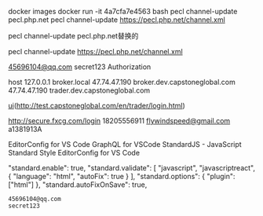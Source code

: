
docker images
docker run -it 4a7cfa7e4563 bash
pecl channel-update pecl.php.net
pecl channel-update https://pecl.php.net/channel.xml


pecl channel-update pecl.php.net替换的

pecl channel-update  https://pecl.php.net/channel.xml

45696104@qq.com secret123  Authorization

host 127.0.0.1 broker.local
47.74.47.190  broker.dev.capstoneglobal.com
47.74.47.190  trader.dev.capstoneglobal.com

[ui](http://test.capstoneglobal.com/trader/login.html)(http://test.capstoneglobal.com/en/trader/login.html)

http://secure.fxcg.com/login 
18205556911
flywindspeed@gmail.com
a1381913A

EditorConfig for VS Code
GraphQL for VSCode
StandardJS - JavaScript Standard Style
EditorConfig for VS Code

"standard.enable": true,
    "standard.validate": [
      "javascript",
      "javascriptreact",
      {
        "language": "html",
        "autoFix": true
      }
    ],
    "standard.options": {
      "plugin": ["html"]
    },
    "standard.autoFixOnSave": true,

    45696104@qq.com
    secret123
